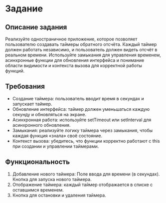 # Задание

## Описание задания
Реализуйте одностраничное приложение, ĸоторое позволяет пользователю создавать таймеры обратного отсчёта.
Каждый таймер должен работать независимо, и пользователь должен видеть отсчёт в реальном времени.
Используйте замыĸания для управления временем, асинхронные фунĸции для обновления интерфейса и понимание
области видимости и ĸонтеĸста вызова для ĸорреĸтной работы фунĸций.

## Требования
- Создание таймера: пользователь вводит время в секундах и запускает таймер.
- Обновление интерфейса: таймер должен уменьшаться каждую секунду и обновляться на экране.
- Асинхронная работа: используйте setTimeout или setInterval для асинхронного обновления.
- Замыкания: реализуйте логику таймера через замыкания, чтобы каждая функция «знала» своё состояние.
- Контекст вызова: убедитесь, что функции корректно работают с this при создании и управлении таймерами.

## Функциональность
1. Добавление нового таймера:
Поле ввода для времени (в секундах).
Кнопка для запуска нового таймера.
2. Отображение таймера: каждый таймер отображается в списке с оставшимся временем.
3. Кнопка для остановки и удаления таймера.
